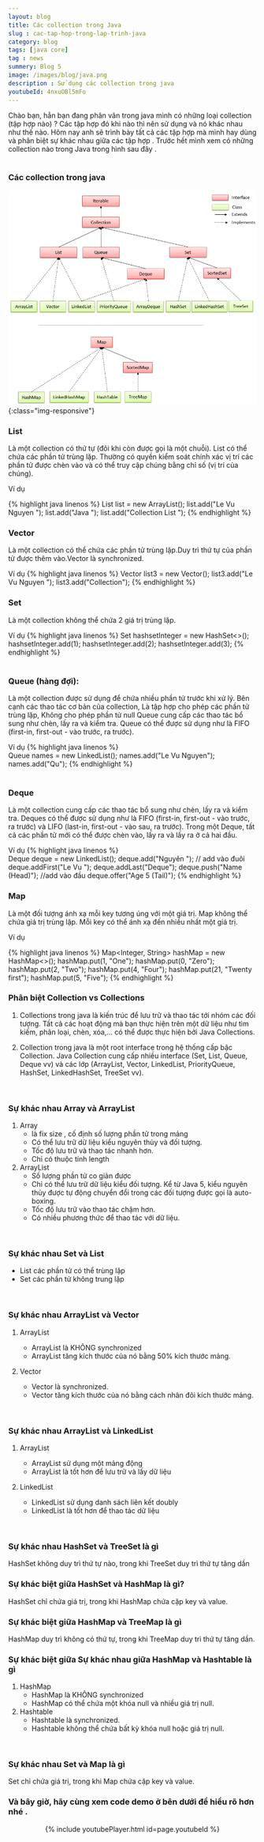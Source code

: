 ```yaml
---
layout: blog
title: Các collection trong Java 
slug : cac-tap-hop-trong-lap-trinh-java
category: blog
tags: [java core]
tag : news
summery: Blog 5
image: /images/blog/java.png
description : Sử dụng các collection trong java 
youtubeId: 4nxuOBl5mFo
---
```


Chào bạn, hẳn bạn đang phân vân trong java mình có những loại collection (tập hợp nào) ? Các tập hợp đó khi nào thì nên sử dụng và nó khác nhau như thế nào.
Hôm nay anh sẽ trình bày tất cả các tập hợp mà mình hay dùng và phân biệt sự khác nhau giữa các tập hợp . 
Trước hết mình xem có những collection nào trong Java trong hình sau đây . 
<br><br>

### Các collection trong java
![Cấu trúc dự án](/images/post/collection/collection.png){:class="img-responsive"}
<br>

### List 
Là một collection có thứ tự (đôi khi còn được gọi là một chuỗi). 
List có thể chứa các phần tử trùng lặp. Thường có quyền kiểm soát chính xác vị trí các phần tử được chèn vào và có thể truy cập chúng bằng chỉ số (vị trí của chúng).

Ví dụ

{% highlight java linenos %}
List<String> list = new ArrayList<String>();
list.add("Le Vu Nguyen ");
list.add("Java ");
list.add("Collection List ");
{% endhighlight %}
<br>

### Vector 
Là một collection có thể chứa các phần tử trùng lặp.Duy trì thứ tự của phần tử được thêm vào.Vector là synchronized.

Ví dụ 
{% highlight java linenos %}
Vector<String> list3 = new Vector<String>();
        list3.add("Le Vu Nguyen ");
        list3.add("Collection");
{% endhighlight %}
<br>

### Set 
Là  một collection không thể chứa 2 giá trị trùng lặp.

Ví dụ
{% highlight java linenos %}
 Set<Integer> hashsetInteger = new HashSet<>();
    hashsetInteger.add(1);
    hashsetInteger.add(2);
    hashsetInteger.add(3);
{% endhighlight %}    
<br>    
    
### Queue (hàng đợi): 
Là một collection được sử dụng để chứa nhiều phần tử trước khi xử lý. Bên cạnh các thao tác cơ bản của collection, Là tập hợp cho phép các phần tử trùng lặp, Không cho phép phần tử null
Queue cung cấp các thao tác bổ sung như chèn, lấy ra và kiểm tra. Queue có thể được sử dụng như là FIFO (first-in, first-out - vào trước, ra trước).

Ví dụ
 {% highlight java linenos %}   
    Queue<String> names = new LinkedList<String>();
    names.add("Le Vu Nguyen");
    names.add("Qu");
{% endhighlight %}  
<br>

### Deque 
Là một collection cung cấp các thao tác bổ sung như chèn, lấy ra và kiểm tra. Deques có thể được sử dụng như là FIFO (first-in, first-out - vào trước, ra trước) và LIFO (last-in, first-out - vào sau, ra trước). 
Trong một Deque, tất cả các phần tử mới có thể được chèn vào, lấy ra và lấy ra ở cả hai đầu.

Ví dụ
 {% highlight java linenos %}   
    Deque<String> deque = new LinkedList<String>(); 
        deque.add("Nguyên "); // add vào đuôi 
        deque.addFirst("Le Vu "); 
        deque.addLast("Deque"); 
        deque.push("Name   (Head)"); //add vào đầu 
        deque.offer("Age  5 (Tail)"); 
{% endhighlight %}
<br>

### Map
Là một đối tượng ánh xạ mỗi key tương úng với một giá trị. Map không thể chứa giá trị trùng lặp. Mỗi key có thể ánh xạ đến nhiều nhất một giá trị.

Ví dụ

{% highlight java linenos %} 
Map<Integer, String> hashMap = new HashMap<>();
    hashMap.put(1, "One");
    hashMap.put(0, "Zero");
    hashMap.put(2, "Two");
    hashMap.put(4, "Four");
    hashMap.put(21, "Twenty first");
    hashMap.put(5, "Five");
{% endhighlight %}
<br>

### Phân biệt Collection vs Collections

1. Collections trong java là kiến trúc để lưu trữ và thao tác tới nhóm các đối tượng. Tất cả các hoạt động mà bạn thực hiện trên một dữ liệu như tìm kiếm, phân loại, chèn, xóa,... có thể được thực hiện bởi Java Collections.

2. Collection trong java là một root interface trong hệ thống cấp bậc Collection. Java Collection cung cấp nhiều interface (Set, List, Queue, Deque vv) và các lớp (ArrayList, Vector, LinkedList, PriorityQueue, HashSet, LinkedHashSet, TreeSet vv).
<br>

### Sự khác nhau  Array và ArrayList
1. Array 
    * là fix size , cố định số lượng phần tử trong mảng
    * Có thể lưu trữ dữ liệu kiểu nguyên thủy và đối tượng.
    * Tốc độ lưu trữ và thao tác nhanh hơn.
    * Chỉ có thuộc tính length
2. ArrayList 
    * Số lượng phần tử co giản được 
    * Chỉ có thể lưu trữ dữ liệu kiểu đối tượng. Kể từ Java 5, kiểu nguyên thủy được tự động chuyển đổi trong các đối tượng được gọi là auto-boxing.
    * Tốc độ lưu trữ vào thao tác chậm hơn.
    * Có nhiều phương thức để thao tác với dữ liệu.
<br>

### Sự khác nhau Set và List
* List các phần tử có thể trùng lặp
* Set các phần tử không trung lặp
<br>

### Sự khác nhau  ArrayList và Vector
1. ArrayList
    * ArrayList là KHÔNG synchronized
    * ArrayList tăng kích thước của nó bằng 50% kích thước mảng.

2. Vector 
    * Vector là synchronized.
    * Vector tăng kích thước của nó bằng cách nhân đôi kích thước mảng.
<br>
   
### Sự khác nhau ArrayList và LinkedList 
1. ArrayList
    * ArrayList sử dụng một mảng động
    * ArrayList là tốt hơn để lưu trữ và lấy dữ liệu
    
2. LinkedList 
    * LinkedList sử dụng danh sách liên kết doubly
    * LinkedList là tốt hơn để thao tác dữ liệu
<br>

### Sự khác nhau HashSet và TreeSet là gì
HashSet không duy trì thứ tự nào, trong khi TreeSet duy trì thứ tự tăng dần
<br>

### Sự khác biệt giữa HashSet và HashMap là gì?
HashSet chỉ chứa giá trị, trong khi HashMap chứa cặp key và value.
<br>

### Sự khác biệt giữa HashMap và TreeMap là gì
HashMap duy trì không có thứ tự, trong khi TreeMap duy trì thứ tự tăng dần.
<br>

### Sự khác biệt giữa Sự khác nhau giữa HashMap và Hashtable là gì
1. HashMap
    * HashMap là KHÔNG synchronized
    * HashMap có thể chứa một khóa null và nhiều giá trị null.
2. Hashtable
    * Hashtable là synchronized.
    * Hashtable không thể chứa bất kỳ khóa null hoặc giá trị null.
<br>
    
### Sự khác nhau Set và Map  là gì
Set chỉ chứa giá trị, trong khi Map chứa cặp key và value.
<br>

### Và bây giờ, hãy cùng xem code demo ở bên dưới để hiểu rõ hơn nhé . 
<p align="center">
{% include youtubePlayer.html id=page.youtubeId %}
<p>